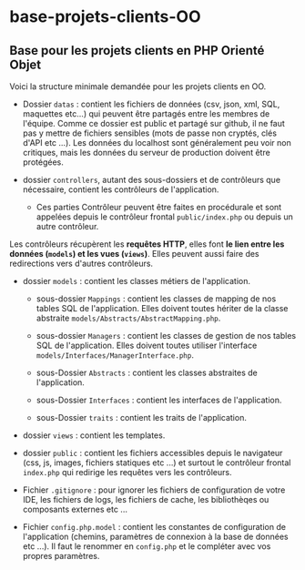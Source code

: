 # base-projets-clients-OO
## Base pour les projets clients en PHP Orienté Objet

Voici la structure minimale demandée pour les projets clients en OO.

- Dossier `datas` : contient les fichiers de données (csv, json, xml, SQL, maquettes etc...) qui peuvent être partagés entre les membres de l'équipe. Comme ce dossier est public et partagé sur github, il ne faut pas y mettre de fichiers sensibles (mots de passe non cryptés, clés d'API etc ...). Les données du localhost sont généralement peu voir non critiques, mais les données du serveur de production doivent être protégées.


- dossier `controllers`, autant des sous-dossiers et de contrôleurs que nécessaire, contient les contrôleurs de l'application.
    - Ces parties Contrôleur peuvent être faites en procédurale et sont appelées depuis le contrôleur frontal `public/index.php` ou depuis un autre contrôleur.
  
Les contrôleurs récupèrent les **requêtes HTTP**, elles font **le lien entre les données (`models`) et les vues (`views`)**. Elles peuvent aussi faire des redirections vers d'autres contrôleurs.


- dossier `models` : contient les classes métiers de l'application.
  - sous-dossier `Mappings` : contient les classes de mapping de nos tables SQL de l'application. Elles doivent toutes hériter de la classe abstraite `models/Abstracts/AbstractMapping.php`.
  
  - sous-dossier `Managers` : contient les classes de gestion de nos tables SQL de l'application. Elles doivent toutes utiliser l'interface `models/Interfaces/ManagerInterface.php`.
  
  - sous-Dossier `Abstracts` : contient les classes abstraites de l'application.
  
  - sous-Dossier `Interfaces` : contient les interfaces de l'application.
  
  - sous-Dossier `traits` : contient les traits de l'application.
  
- dossier `views` : contient les templates.
- dossier `public` : contient les fichiers accessibles depuis le navigateur (css, js, images, fichiers statiques etc ...) et surtout le contrôleur frontal `index.php` qui redirige les requêtes vers les contrôleurs.

- Fichier `.gitignore` : pour ignorer les fichiers de configuration de votre IDE, les fichiers de logs, les fichiers de cache, les bibliothèqes ou composants externes etc ...

- Fichier `config.php.model` : contient les constantes de configuration de l'application (chemins, paramètres de connexion à la base de données etc ...). Il faut le renommer en `config.php` et le compléter avec vos propres paramètres.

